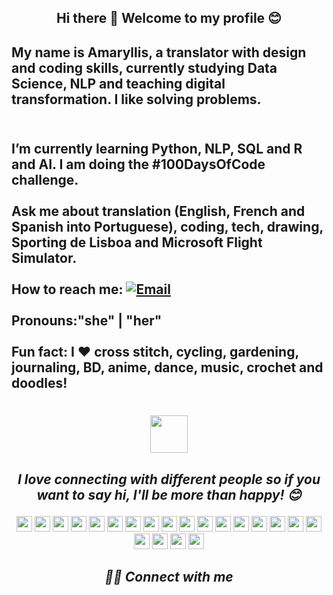 
<h2 align="center"> Hi there 👋 Welcome to my profile 😊</h2>


 
   <h2 align="left"> My name is Amaryllis, a translator with design and coding skills, currently studying Data Science, NLP and teaching digital transformation. I like solving problems.<h2 align="left">     
<br> I’m currently learning Python, NLP, SQL and R and AI. I am doing the #100DaysOfCode challenge.<br/>
<br> Ask me about  translation (English, French and Spanish into Portuguese), coding, tech, drawing, Sporting de Lisboa and Microsoft Flight Simulator.<br/>
<br> How to reach me: <a href="mailto:info@amaryllis2021.com"><img alt="Email" src="https://img.shields.io/badge/Email-info@amaryllis2021.com-red?style=flat&logo=gmail"></a>  <br/>
<br> Pronouns:"she" | "her"<br/>
<br> Fun fact: I ♥ cross stitch, cycling, gardening, journaling, BD, anime, dance, music, crochet and doodles!<br/> 

<h1><p align="center"><img src="https://media.giphy.com/media/eDDrmbtY0aSAII8ffT/giphy.gif" width="60"> <em><p align="center"> </h1>
 <h2><p align="center"> <b>I love connecting with different people</b> so if you want to say <b>hi, I'll be more than happy!</b> 😊<p align="center"> </h2>

<p align="center">

<img src="https://img.shields.io/badge/html5%20-%23E34F26.svg?&style=for-the-badge&logo=html5&logoColor=white" height="25"/>
  
<img src="https://img.shields.io/badge/css3%20-%231572B6.svg?&style=for-the-badge&logo=css3&logoColor=white" height="25"/>
  
<img src="https://img.shields.io/badge/bootstrap%20-%23563D7C.svg?&style=for-the-badge&logo=bootstrap&logoColor=white" height="25"/>
  
<img src="https://img.shields.io/badge/javascript-%23F7DF1E.svg?&style=for-the-badge&logo=javascript&logoColor=black" height="25"/>
  
<img src="https://img.shields.io/badge/jupyter%20-%23E34F26.svg?&style=for-the-badge&logo=jupyter&logoColor=white" height="25"/>
     
<img src="https://img.shields.io/badge/windows-%231572B6.svg?&style=for-the-badge&logo=windows&logoColor=white" height="25"/>
  
<img src="https://img.shields.io/badge/r%20-%23563D7C.svg?&style=for-the-badge&logo=r&logoColor=white" height="25"/>  
  
<img src="https://img.shields.io/badge/github%20-%23F7DF1E.svg?&style=for-the-badge&logo=github&logoColor=black" height="25"/>
  
<img src="https://img.shields.io/badge/sql%20-%23E34F26.svg?&style=for-the-badge&logo=sql&logoColor=white" height="25"/>
  
<img src="https://img.shields.io/badge/wordpress-%231572B6.svg?&style=for-the-badge&logo=wordpress&logoColor=white" height="25"/> 
  
<img src="https://img.shields.io/badge/canva%20-%23563D7C.svg?&style=for-the-badge&logo=canva&logoColor=white" height="25"/>
    
<img src="https://img.shields.io/badge/python-%23F7DF1E.svg?&style=for-the-badge&logo=python&logoColor=black" height="25"/>

<img src="https://img.shields.io/badge/powerbi%20-%23E34F26.svg?&style=for-the-badge&logo=powerbi&logoColor=black" height="25"/>
  
<img src="https://img.shields.io/badge/googlecolab-%231572B6.svg?&style=for-the-badge&logo=googlecolab&logoColor=white" height="25"/> 
  
<img src="https://img.shields.io/badge/seo%20-%23563D7C.svg?&style=for-the-badge&logo=seo&logoColor=white" height="25"/> 
  
<img src="https://img.shields.io/badge/tableau%20-%23F7DF1E.svg?&style=for-the-badge&logo=powerbi&logoColor=black" height="25"/> 

<img src="https://img.shields.io/badge/azure%20-%23E34F26.svg?&style=for-the-badge&logo=azure&logoColor=white" height="25"/>

<img src="https://img.shields.io/badge/visio%20-%231572B6.svg?&style=for-the-badge&logo=visio&logoColor=white" height="25"/>

<img src="https://img.shields.io/badge/acess%20-%23563D7C.svg?&style=for-the-badge&logo=acess&logoColor=white" height="25"/>

<img src="https://img.shields.io/badge/adobefresco-%23F7DF1E.svg?&style=for-the-badge&logo=adobefresco&logoColor=black" height="25"/>
  
<img src="https://img.shields.io/badge/mailchimp%20-%23E34F26.svg?&style=for-the-badge&logo=mailchimp&logoColor=white" height="25"/>
     



</p>


<h2><p align="center"> 🤝🏻 Connect with me <p align="center"> </h2>

  
